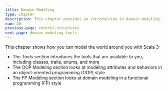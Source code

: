 ```yaml
---
title: Domain Modeling
type: chapter
description: This chapter provides an introduction to domain modeling in Scala 3.
num: 20
previous-page: control-structures
next-page: domain-modeling-tools
---
```


This chapter shows how you can model the world around you with Scala 3:

- The Tools section introduces the tools that are available to you, including classes, traits, enums, and more
- The OOP Modeling section looks at modeling attributes and behaviors in an object-oriented programming (OOP) style
- The FP Modeling section looks at domain modeling in a functional programming (FP) style
